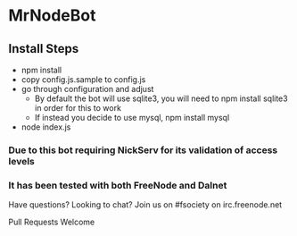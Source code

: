 # MrNodeBot

## Install Steps

- npm install
- copy config.js.sample to config.js
- go through configuration and adjust
  - By default the bot will use sqlite3, you will need to npm install sqlite3 in order for this to work
  - If instead you decide to use mysql, npm install mysql
- node index.js

### Due to this bot requiring NickServ for its validation of access levels

### It has been tested with both FreeNode and Dalnet

Have questions? Looking to chat? Join us on #fsociety on irc.freenode.net

Pull Requests Welcome
